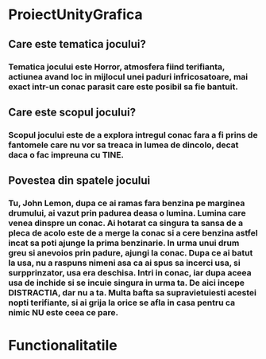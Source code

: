 # ProiectUnityGrafica

## Care este tematica jocului?
### Tematica jocului este Horror, atmosfera fiind terifianta, actiunea avand loc in mijlocul unei paduri infricosatoare, mai exact intr-un conac parasit care este posibil sa fie bantuit.

## Care este scopul jocului?
### Scopul jocului este de a explora intregul conac fara a fi prins de fantomele care nu vor sa treaca in lumea de dincolo, decat daca o fac impreuna cu TINE.

## Povestea din spatele jocului
### Tu, John Lemon, dupa ce ai ramas fara benzina pe marginea drumului, ai vazut prin padurea deasa o lumina. Lumina care venea dinspre un conac. Ai hotarat ca singura ta sansa de a pleca de acolo este de a merge la conac si a cere benzina astfel incat sa poti ajunge la prima benzinarie. In urma unui drum greu si anevoios prin padure, ajungi la conac. Dupa ce ai batut la usa, nu a raspuns nimeni asa ca ai spus sa incerci usa, si surpprinzator, usa era deschisa. Intri in conac, iar dupa aceea usa de inchide si se incuie singura in urma ta. De aici incepe DISTRACTIA, dar nu a ta. Multa bafta sa supravietuiesti acestei nopti terifiante, si ai grija la orice se afla in casa pentru ca nimic NU este ceea ce pare.

# Functionalitatile 
